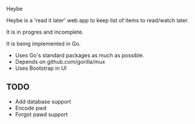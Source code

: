 Heybe

Heybe is a 'read it later' web app to keep list of items to read/watch later.

It is in progres and incomplete.

It is being implemented in Go. 
 - Uses Go's standard packages as much as possible.
 - Depends on github.com/gorilla/mux
 - Uses Bootstrap in UI


TODO
------
- Add database support
- Encode pwd
- Forgot pawd support
